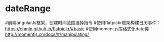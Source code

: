 # dateRange
#前端angularJs框架，创建时间范围选择指令<datetime></datetime>
#使用flatpickr框架构建日历事件：https://chmln.github.io/flatpickr/#basic
#使用moment.js库格式化date类：http://momentjs.cn/docs/#/manipulating/
